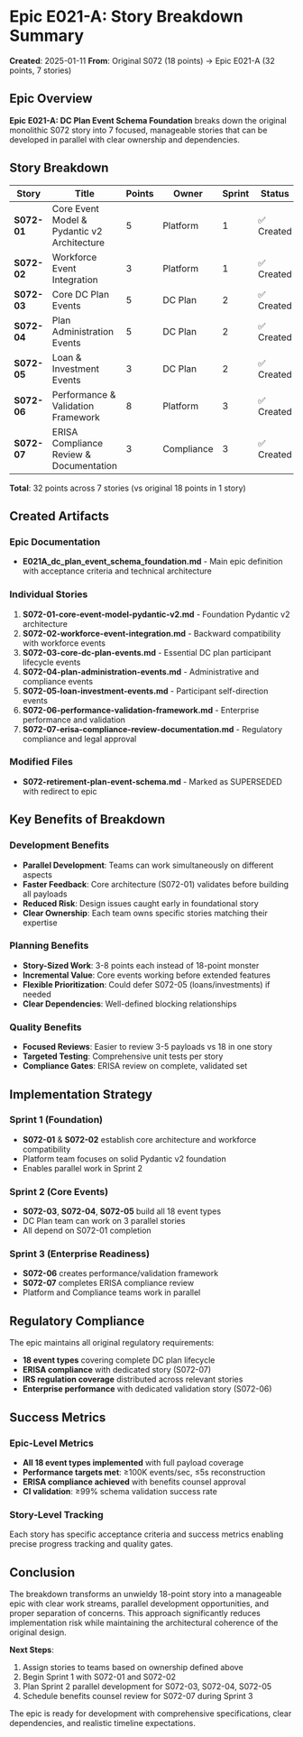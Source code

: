 # Epic E021-A: Story Breakdown Summary

**Created**: 2025-01-11
**From**: Original S072 (18 points) → Epic E021-A (32 points, 7 stories)

## Epic Overview

**Epic E021-A: DC Plan Event Schema Foundation** breaks down the original monolithic S072 story into 7 focused, manageable stories that can be developed in parallel with clear ownership and dependencies.

## Story Breakdown

| Story | Title | Points | Owner | Sprint | Status | Dependencies |
|-------|-------|--------|-------|---------|--------|--------------|
| **S072-01** | Core Event Model & Pydantic v2 Architecture | 5 | Platform | 1 | ✅ Created | None |
| **S072-02** | Workforce Event Integration | 3 | Platform | 1 | ✅ Created | S072-01 |
| **S072-03** | Core DC Plan Events | 5 | DC Plan | 2 | ✅ Created | S072-01 |
| **S072-04** | Plan Administration Events | 5 | DC Plan | 2 | ✅ Created | S072-01 |
| **S072-05** | Loan & Investment Events | 3 | DC Plan | 2 | ✅ Created | S072-01 |
| **S072-06** | Performance & Validation Framework | 8 | Platform | 3 | ✅ Created | S072-01,02,03,04,05 |
| **S072-07** | ERISA Compliance Review & Documentation | 3 | Compliance | 3 | ✅ Created | S072-06 |

**Total**: 32 points across 7 stories (vs original 18 points in 1 story)

## Created Artifacts

### Epic Documentation
- **E021A_dc_plan_event_schema_foundation.md** - Main epic definition with acceptance criteria and technical architecture

### Individual Stories
1. **S072-01-core-event-model-pydantic-v2.md** - Foundation Pydantic v2 architecture
2. **S072-02-workforce-event-integration.md** - Backward compatibility with workforce events
3. **S072-03-core-dc-plan-events.md** - Essential DC plan participant lifecycle events
4. **S072-04-plan-administration-events.md** - Administrative and compliance events
5. **S072-05-loan-investment-events.md** - Participant self-direction events
6. **S072-06-performance-validation-framework.md** - Enterprise performance and validation
7. **S072-07-erisa-compliance-review-documentation.md** - Regulatory compliance and legal approval

### Modified Files
- **S072-retirement-plan-event-schema.md** - Marked as SUPERSEDED with redirect to epic

## Key Benefits of Breakdown

### Development Benefits
- **Parallel Development**: Teams can work simultaneously on different aspects
- **Faster Feedback**: Core architecture (S072-01) validates before building all payloads
- **Reduced Risk**: Design issues caught early in foundational story
- **Clear Ownership**: Each team owns specific stories matching their expertise

### Planning Benefits
- **Story-Sized Work**: 3-8 points each instead of 18-point monster
- **Incremental Value**: Core events working before extended features
- **Flexible Prioritization**: Could defer S072-05 (loans/investments) if needed
- **Clear Dependencies**: Well-defined blocking relationships

### Quality Benefits
- **Focused Reviews**: Easier to review 3-5 payloads vs 18 in one story
- **Targeted Testing**: Comprehensive unit tests per story
- **Compliance Gates**: ERISA review on complete, validated set

## Implementation Strategy

### Sprint 1 (Foundation)
- **S072-01** & **S072-02** establish core architecture and workforce compatibility
- Platform team focuses on solid Pydantic v2 foundation
- Enables parallel work in Sprint 2

### Sprint 2 (Core Events)
- **S072-03**, **S072-04**, **S072-05** build all 18 event types
- DC Plan team can work on 3 parallel stories
- All depend on S072-01 completion

### Sprint 3 (Enterprise Readiness)
- **S072-06** creates performance/validation framework
- **S072-07** completes ERISA compliance review
- Platform and Compliance teams work in parallel

## Regulatory Compliance

The epic maintains all original regulatory requirements:
- **18 event types** covering complete DC plan lifecycle
- **ERISA compliance** with dedicated story (S072-07)
- **IRS regulation coverage** distributed across relevant stories
- **Enterprise performance** with dedicated validation story (S072-06)

## Success Metrics

### Epic-Level Metrics
- **All 18 event types implemented** with full payload coverage
- **Performance targets met**: ≥100K events/sec, ≤5s reconstruction
- **ERISA compliance achieved** with benefits counsel approval
- **CI validation**: ≥99% schema validation success rate

### Story-Level Tracking
Each story has specific acceptance criteria and success metrics enabling precise progress tracking and quality gates.

## Conclusion

The breakdown transforms an unwieldy 18-point story into a manageable epic with clear work streams, parallel development opportunities, and proper separation of concerns. This approach significantly reduces implementation risk while maintaining the architectural coherence of the original design.

**Next Steps**:
1. Assign stories to teams based on ownership defined above
2. Begin Sprint 1 with S072-01 and S072-02
3. Plan Sprint 2 parallel development for S072-03, S072-04, S072-05
4. Schedule benefits counsel review for S072-07 during Sprint 3

The epic is ready for development with comprehensive specifications, clear dependencies, and realistic timeline expectations.
